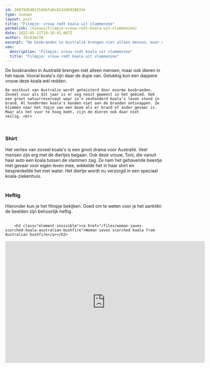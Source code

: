 ```yaml
---
id: 34879d5d812546bfa8c8142db910833e
type: nieuws
layout: post
title: "Filmpje: vrouw redt koala uit vlammenzee"
permalink: /nieuws/filmpje-vrouw-redt-koala-uit-vlammenzee/
date: 2022-05-11T19:16:41.067Z
author: 7biA1WiYB
excerpt: "De bosbranden in Australië brengen niet alleen mensen, maar ook dieren in het nauw. Vooral koala's zijn daar de dupe van. Gelukkig kon een dappere vrouw deze koala wél redden.   "
seo:
  description: "Filmpje: vrouw redt koala uit vlammenzee"
  title: "Filmpje: vrouw redt koala uit vlammenzee"
---
```

De bosbranden in Australië brengen niet alleen mensen, maar ook dieren in het nauw. Vooral koala's zijn daar de dupe van. Gelukkig kon een dappere vrouw deze koala wél redden.   

    De oostkust van Australie wordt geteisterd door enorme bosbranden. Zoveel vuur als dit jaar is er nog nooit geweest in het gebied. Ook een groot natuurreservaat waar zo’n zeshonderd koala’s leven stond in brand. Al honderden koala's konden niet aan de branden ontsnappen. Ze klimmen naar het topje van een boom als er brand of ander gevaar is. Maar als het vuur te hoog komt, zijn de dieren ook daar niet veilig. <br> 
 
<h3>Shirt</h3>
Het verlies van zoveel koala's is een groot drama voor Australië. Veel mensen zijn erg met de diertjes begaan. Ook deze vrouw, Toni, die vanuit haar auto een koala tussen de vlammen zag. Ze nam het gehavende beestje met gevaar voor eigen leven mee, wikkelde het in haar shirt en besprenkelde het met water. Het diertje wordt nu verzorgd in een speciaal koala-ziekenhuis. 
 
<h3><br>Heftig</h3>
Hieronder kun je het filmpje bekijken. Goed om te weten voor je het aanklikt: de beelden zijn behoorlijk heftig.<br> 
 
 
<div class="media media-element-container media-default"><div id="file-538966" class="file file-video file-video-youtube">

        <h2 class="element-invisible"><a href="/files/woman-saves-scorched-koala-australian-bushfire">Woman saves scorched koala from Australian bushfire</a></h2>
    
  
  <div class="content">
    <div class="media-youtube-video media-element file-default media-youtube-1">
  <iframe class="media-youtube-player" width="640" height="390" title="Woman saves scorched koala from Australian bushfire" src="https://www.youtube.com/embed/KHGgKRDHHvU?wmode=opaque&controls=" name="Woman saves scorched koala from Australian bushfire" frameborder="0" allowfullscreen="">Video van Woman saves scorched koala from Australian bushfire</iframe>
</div>
  </div>

  
</div>
</div>  
